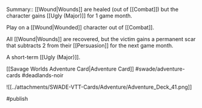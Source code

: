 Summary:: [[Wound|Wounds]] are healed (out of [[Combat]]) but the character gains [[Ugly (Major)]] for 1 game month.

Play on a [[Wound|Wounded]] character out of [[Combat]].

All [[Wound|Wounds]] are recovered, but the victim gains a permanent scar that subtracts 2 from their [[Persuasion]] for the next game month.

A short-term [[Ugly (Major)]].

[[Savage Worlds Adventure Card|Adventure Card]] #swade/adventure-cards #deadlands-noir 

![[../attachments/SWADE-VTT-Cards/Adventure/Adventure_Deck_41.png]]

#publish 
